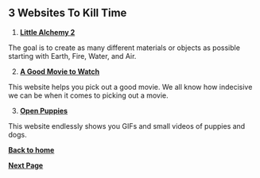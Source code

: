 ## 3 Websites To Kill Time

  1. __[Little Alchemy 2](https://littlealchemy2.com/)__
  
  The goal is to create as many different materials or objects as possible starting with Earth,       Fire, Water, and Air.
  
  2. __[A Good Movie to Watch](https://agoodmovietowatch.com/)__
  
  This website helps you pick out a good movie. We all know how indecisive we can be when it comes 
  to picking out a movie.
  
  3. __[Open Puppies](https://openpuppies.com/#eyxH0Wc)__
  
  This website endlessly shows you GIFs and small videos of puppies and dogs. 
 
__[Back to home](https://github.com/noahmcallister04/Home-Page)__

__[Next Page](https://github.com/noahmcallister04/mycar)__
